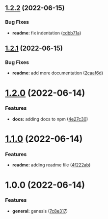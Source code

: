## [1.2.2](https://github.com/logeek-io/onvo-pay-js-sdk/compare/v1.2.1...v1.2.2) (2022-06-15)


### Bug Fixes

* **readme:** fix indentation ([cdbb71a](https://github.com/logeek-io/onvo-pay-js-sdk/commit/cdbb71a34c65ed91f58f7df2d2e5fd04a2abeb10))

## [1.2.1](https://github.com/logeek-io/onvo-pay-js-sdk/compare/v1.2.0...v1.2.1) (2022-06-15)


### Bug Fixes

* **readme:** add more documentation ([2caaf6d](https://github.com/logeek-io/onvo-pay-js-sdk/commit/2caaf6d776bf9589ce7616b78c061420698f3f18))

# [1.2.0](https://github.com/logeek-io/onvo-pay-js-sdk/compare/v1.1.0...v1.2.0) (2022-06-14)


### Features

* **docs:** adding docs to npm ([4e27c30](https://github.com/logeek-io/onvo-pay-js-sdk/commit/4e27c303e3c6f82b64fbf4e48de76e4d350e92ad))

# [1.1.0](https://github.com/logeek-io/onvo-pay-js-sdk/compare/v1.0.0...v1.1.0) (2022-06-14)


### Features

* **readme:** adding readme file ([4f222ab](https://github.com/logeek-io/onvo-pay-js-sdk/commit/4f222ab0bebedbf57b29c643a7bfc9a7b868f6cb))

# 1.0.0 (2022-06-14)


### Features

* **general:** genesis ([7c8e317](https://github.com/logeek-io/onvo-pay-js-sdk/commit/7c8e317b683b64225a705e56ff789d306c571578))
